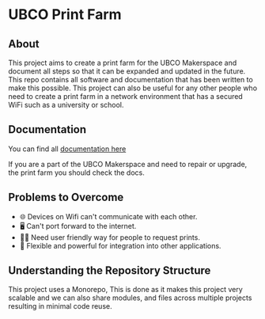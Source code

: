 # UBCO Print Farm 

## About
This project aims to create a print farm for the UBCO Makerspace and document all steps so that it can be expanded and updated in the future. This repo contains all software and documentation that has been written to make this possible. This project can also be useful for any other people who need to create a print farm in a network environment that has a secured WiFi such as a university or school. 

## Documentation
You can find all [documentation here](https://andrecox.github.io/ubco-print-farm)

If you are a part of the UBCO Makerspace and need to repair or upgrade, the print farm you should check the docs.

## Problems to Overcome

- 🌐 Devices on Wifi can't communicate with each other.
- 🖥️ Can't port forward to the internet. 
- 🧑‍💻 Need user friendly way for people to request prints.
- 💪 Flexible and powerful for integration into other applications.

## Understanding the Repository Structure
This project uses a Monorepo, This is done as it makes this project very scalable and we can also share modules, and files across multiple projects resulting in minimal code reuse. 




